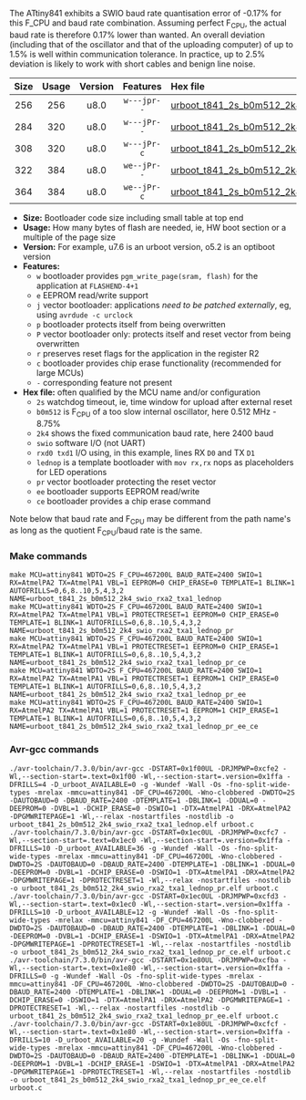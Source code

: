 The ATtiny841 exhibits a SWIO baud rate quantisation error of -0.17% for this F_CPU and baud rate combination. Assuming perfect F<sub>CPU</sub>, the actual baud rate is therefore 0.17% lower than wanted. An overall deviation (including that of the oscillator and that of the uploading computer) of up to 1.5% is well within communication tolerance. In practice, up to 2.5% deviation is likely to work with short cables and benign line noise.

|Size|Usage|Version|Features|Hex file|
|:-:|:-:|:-:|:-:|:--|
|256|256|u8.0|`w---jpr--`|[urboot_t841_2s_b0m512_2k4_swio_rxa2_txa1_lednop.hex](https://raw.githubusercontent.com/stefanrueger/urboot.hex/main/mcus/attiny841/watchdog_2_s/internal_oscillator_b-8.75%25/%2B0m512000_hz/%2B%2B%2B2k4_baud/uart0_rxa2_txa1/lednop/urboot_t841_2s_b0m512_2k4_swio_rxa2_txa1_lednop.hex)|
|284|320|u8.0|`w---jPr--`|[urboot_t841_2s_b0m512_2k4_swio_rxa2_txa1_lednop_pr.hex](https://raw.githubusercontent.com/stefanrueger/urboot.hex/main/mcus/attiny841/watchdog_2_s/internal_oscillator_b-8.75%25/%2B0m512000_hz/%2B%2B%2B2k4_baud/uart0_rxa2_txa1/lednop/urboot_t841_2s_b0m512_2k4_swio_rxa2_txa1_lednop_pr.hex)|
|308|320|u8.0|`w---jPr-c`|[urboot_t841_2s_b0m512_2k4_swio_rxa2_txa1_lednop_pr_ce.hex](https://raw.githubusercontent.com/stefanrueger/urboot.hex/main/mcus/attiny841/watchdog_2_s/internal_oscillator_b-8.75%25/%2B0m512000_hz/%2B%2B%2B2k4_baud/uart0_rxa2_txa1/lednop/urboot_t841_2s_b0m512_2k4_swio_rxa2_txa1_lednop_pr_ce.hex)|
|322|384|u8.0|`we--jPr--`|[urboot_t841_2s_b0m512_2k4_swio_rxa2_txa1_lednop_pr_ee.hex](https://raw.githubusercontent.com/stefanrueger/urboot.hex/main/mcus/attiny841/watchdog_2_s/internal_oscillator_b-8.75%25/%2B0m512000_hz/%2B%2B%2B2k4_baud/uart0_rxa2_txa1/lednop/urboot_t841_2s_b0m512_2k4_swio_rxa2_txa1_lednop_pr_ee.hex)|
|364|384|u8.0|`we--jPr-c`|[urboot_t841_2s_b0m512_2k4_swio_rxa2_txa1_lednop_pr_ee_ce.hex](https://raw.githubusercontent.com/stefanrueger/urboot.hex/main/mcus/attiny841/watchdog_2_s/internal_oscillator_b-8.75%25/%2B0m512000_hz/%2B%2B%2B2k4_baud/uart0_rxa2_txa1/lednop/urboot_t841_2s_b0m512_2k4_swio_rxa2_txa1_lednop_pr_ee_ce.hex)|

- **Size:** Bootloader code size including small table at top end
- **Usage:** How many bytes of flash are needed, ie, HW boot section or a multiple of the page size
- **Version:** For example, u7.6 is an urboot version, o5.2 is an optiboot version
- **Features:**
  + `w` bootloader provides `pgm_write_page(sram, flash)` for the application at `FLASHEND-4+1`
  + `e` EEPROM read/write support
  + `j` vector bootloader: applications *need to be patched externally*, eg, using `avrdude -c urclock`
  + `p` bootloader protects itself from being overwritten
  + `P` vector bootloader only: protects itself and reset vector from being overwritten
  + `r` preserves reset flags for the application in the register R2
  + `c` bootloader provides chip erase functionality (recommended for large MCUs)
  + `-` corresponding feature not present
- **Hex file:** often qualified by the MCU name and/or configuration
  + `2s` watchdog timeout, ie, time window for upload after external reset
  + `b0m512` is F<sub>CPU</sub> of a too slow internal oscillator, here 0.512 MHz - 8.75%
  + `2k4` shows the fixed communication baud rate, here 2400 baud
  + `swio` software I/O (not UART)
  + `rxd0 txd1` I/O using, in this example, lines RX `D0` and TX `D1`
  + `lednop` is a template bootloader with `mov rx,rx` nops as placeholders for LED operations
  + `pr` vector bootloader protecting the reset vector
  + `ee` bootloader supports EEPROM read/write
  + `ce` bootloader provides a chip erase command


Note below that baud rate and F<sub>CPU</sub> may be different from the path name's as long as the quotient F<sub>CPU</sub>/baud rate is the same.

### Make commands
```
make MCU=attiny841 WDTO=2S F_CPU=467200L BAUD_RATE=2400 SWIO=1 RX=AtmelPA2 TX=AtmelPA1 VBL=1 EEPROM=0 CHIP_ERASE=0 TEMPLATE=1 BLINK=1 AUTOFRILLS=0,6,8..10,5,4,3,2 NAME=urboot_t841_2s_b0m512_2k4_swio_rxa2_txa1_lednop
make MCU=attiny841 WDTO=2S F_CPU=467200L BAUD_RATE=2400 SWIO=1 RX=AtmelPA2 TX=AtmelPA1 VBL=1 PROTECTRESET=1 EEPROM=0 CHIP_ERASE=0 TEMPLATE=1 BLINK=1 AUTOFRILLS=0,6,8..10,5,4,3,2 NAME=urboot_t841_2s_b0m512_2k4_swio_rxa2_txa1_lednop_pr
make MCU=attiny841 WDTO=2S F_CPU=467200L BAUD_RATE=2400 SWIO=1 RX=AtmelPA2 TX=AtmelPA1 VBL=1 PROTECTRESET=1 EEPROM=0 CHIP_ERASE=1 TEMPLATE=1 BLINK=1 AUTOFRILLS=0,6,8..10,5,4,3,2 NAME=urboot_t841_2s_b0m512_2k4_swio_rxa2_txa1_lednop_pr_ce
make MCU=attiny841 WDTO=2S F_CPU=467200L BAUD_RATE=2400 SWIO=1 RX=AtmelPA2 TX=AtmelPA1 VBL=1 PROTECTRESET=1 EEPROM=1 CHIP_ERASE=0 TEMPLATE=1 BLINK=1 AUTOFRILLS=0,6,8..10,5,4,3,2 NAME=urboot_t841_2s_b0m512_2k4_swio_rxa2_txa1_lednop_pr_ee
make MCU=attiny841 WDTO=2S F_CPU=467200L BAUD_RATE=2400 SWIO=1 RX=AtmelPA2 TX=AtmelPA1 VBL=1 PROTECTRESET=1 EEPROM=1 CHIP_ERASE=1 TEMPLATE=1 BLINK=1 AUTOFRILLS=0,6,8..10,5,4,3,2 NAME=urboot_t841_2s_b0m512_2k4_swio_rxa2_txa1_lednop_pr_ee_ce
```

### Avr-gcc commands
```
./avr-toolchain/7.3.0/bin/avr-gcc -DSTART=0x1f00UL -DRJMPWP=0xcfe2 -Wl,--section-start=.text=0x1f00 -Wl,--section-start=.version=0x1ffa -DFRILLS=4 -D_urboot_AVAILABLE=0 -g -Wundef -Wall -Os -fno-split-wide-types -mrelax -mmcu=attiny841 -DF_CPU=467200L -Wno-clobbered -DWDTO=2S -DAUTOBAUD=0 -DBAUD_RATE=2400 -DTEMPLATE=1 -DBLINK=1 -DDUAL=0 -DEEPROM=0 -DVBL=1 -DCHIP_ERASE=0 -DSWIO=1 -DTX=AtmelPA1 -DRX=AtmelPA2 -DPGMWRITEPAGE=1 -Wl,--relax -nostartfiles -nostdlib -o urboot_t841_2s_b0m512_2k4_swio_rxa2_txa1_lednop.elf urboot.c
./avr-toolchain/7.3.0/bin/avr-gcc -DSTART=0x1ec0UL -DRJMPWP=0xcfc7 -Wl,--section-start=.text=0x1ec0 -Wl,--section-start=.version=0x1ffa -DFRILLS=10 -D_urboot_AVAILABLE=36 -g -Wundef -Wall -Os -fno-split-wide-types -mrelax -mmcu=attiny841 -DF_CPU=467200L -Wno-clobbered -DWDTO=2S -DAUTOBAUD=0 -DBAUD_RATE=2400 -DTEMPLATE=1 -DBLINK=1 -DDUAL=0 -DEEPROM=0 -DVBL=1 -DCHIP_ERASE=0 -DSWIO=1 -DTX=AtmelPA1 -DRX=AtmelPA2 -DPGMWRITEPAGE=1 -DPROTECTRESET=1 -Wl,--relax -nostartfiles -nostdlib -o urboot_t841_2s_b0m512_2k4_swio_rxa2_txa1_lednop_pr.elf urboot.c
./avr-toolchain/7.3.0/bin/avr-gcc -DSTART=0x1ec0UL -DRJMPWP=0xcfd3 -Wl,--section-start=.text=0x1ec0 -Wl,--section-start=.version=0x1ffa -DFRILLS=10 -D_urboot_AVAILABLE=12 -g -Wundef -Wall -Os -fno-split-wide-types -mrelax -mmcu=attiny841 -DF_CPU=467200L -Wno-clobbered -DWDTO=2S -DAUTOBAUD=0 -DBAUD_RATE=2400 -DTEMPLATE=1 -DBLINK=1 -DDUAL=0 -DEEPROM=0 -DVBL=1 -DCHIP_ERASE=1 -DSWIO=1 -DTX=AtmelPA1 -DRX=AtmelPA2 -DPGMWRITEPAGE=1 -DPROTECTRESET=1 -Wl,--relax -nostartfiles -nostdlib -o urboot_t841_2s_b0m512_2k4_swio_rxa2_txa1_lednop_pr_ce.elf urboot.c
./avr-toolchain/7.3.0/bin/avr-gcc -DSTART=0x1e80UL -DRJMPWP=0xcfba -Wl,--section-start=.text=0x1e80 -Wl,--section-start=.version=0x1ffa -DFRILLS=0 -g -Wundef -Wall -Os -fno-split-wide-types -mrelax -mmcu=attiny841 -DF_CPU=467200L -Wno-clobbered -DWDTO=2S -DAUTOBAUD=0 -DBAUD_RATE=2400 -DTEMPLATE=1 -DBLINK=1 -DDUAL=0 -DEEPROM=1 -DVBL=1 -DCHIP_ERASE=0 -DSWIO=1 -DTX=AtmelPA1 -DRX=AtmelPA2 -DPGMWRITEPAGE=1 -DPROTECTRESET=1 -Wl,--relax -nostartfiles -nostdlib -o urboot_t841_2s_b0m512_2k4_swio_rxa2_txa1_lednop_pr_ee.elf urboot.c
./avr-toolchain/7.3.0/bin/avr-gcc -DSTART=0x1e80UL -DRJMPWP=0xcfcf -Wl,--section-start=.text=0x1e80 -Wl,--section-start=.version=0x1ffa -DFRILLS=10 -D_urboot_AVAILABLE=20 -g -Wundef -Wall -Os -fno-split-wide-types -mrelax -mmcu=attiny841 -DF_CPU=467200L -Wno-clobbered -DWDTO=2S -DAUTOBAUD=0 -DBAUD_RATE=2400 -DTEMPLATE=1 -DBLINK=1 -DDUAL=0 -DEEPROM=1 -DVBL=1 -DCHIP_ERASE=1 -DSWIO=1 -DTX=AtmelPA1 -DRX=AtmelPA2 -DPGMWRITEPAGE=1 -DPROTECTRESET=1 -Wl,--relax -nostartfiles -nostdlib -o urboot_t841_2s_b0m512_2k4_swio_rxa2_txa1_lednop_pr_ee_ce.elf urboot.c
```

